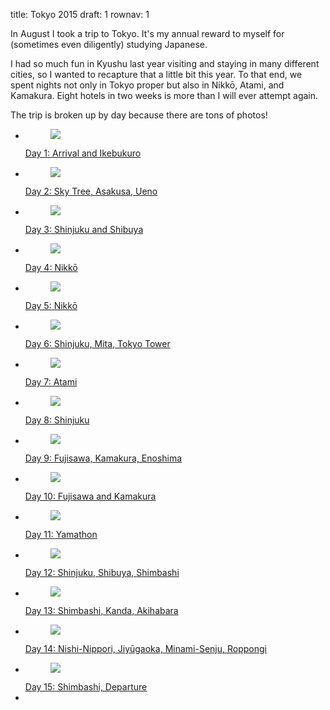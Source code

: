 title: Tokyo 2015
draft: 1
rownav: 1

In August I took a trip to Tokyo. It's my annual reward to myself for
(sometimes even diligently) studying Japanese.

I had so much fun in Kyushu last year visiting and staying in many different
cities, so I wanted to recapture that a little bit this year. To that end, we
spent nights not only in Tokyo proper but also in Nikkō, Atami, and Kamakura.
Eight hotels in two weeks is more than I will ever attempt again.

The trip is broken up by day because there are tons of photos!

<div class="huds-container">
<ul class="huds">
<li class="hud">
  <a href="tokyo-2015-day-1.html">
    <figure><img src="/img/blog/tokyo-2015/20150820-icon.jpg"></figure>
    <div><span>Day 1: Arrival and Ikebukuro</span></div>
  </a>
</li>

<li class="hud">
  <a href="tokyo-2015-day-2.html">
    <figure><img src="/img/blog/tokyo-2015/20150821-icon.jpg"></figure>
    <div><span>Day 2: Sky Tree, Asakusa, Ueno</span></div>
  </a>
</li>

<li class="hud">
  <a href="tokyo-2015-day-3.html">
    <figure><img src="/img/blog/tokyo-2015/20150822-icon.jpg"></figure>
    <div><span>Day 3: Shinjuku and Shibuya</span></div>
  </a>
</li>

<li class="hud">
  <a href="tokyo-2015-day-4.html">
    <figure><img src="/img/blog/tokyo-2015/20150823-icon.jpg"></figure>
    <div><span>Day 4: Nikkō</span></div>
  </a>
</li>

<li class="hud">
  <a href="tokyo-2015-day-5.html">
    <figure><img src="/img/blog/tokyo-2015/20150824-icon.jpg"></figure>
    <div><span>Day 5: Nikkō</span></div>
  </a>
</li>

<li class="hud">
  <a href="tokyo-2015-day-6.html">
    <figure><img src="/img/blog/tokyo-2015/20150825-icon.jpg"></figure>
    <div><span>Day 6: Shinjuku, Mita, Tokyo Tower</span></div>
  </a>
</li>

<li class="hud">
  <a href="tokyo-2015-day-7.html">
    <figure><img src="/img/blog/tokyo-2015/20150826-icon.jpg"></figure>
    <div><span>Day 7: Atami</span></div>
  </a>
</li>

<li class="hud">
  <a href="tokyo-2015-day-8.html">
    <figure><img src="/img/blog/tokyo-2015/20150827-icon.jpg"></figure>
    <div><span>Day 8: Shinjuku</span></div>
  </a>
</li>

<li class="hud">
  <a href="tokyo-2015-day-9.html">
    <figure><img src="/img/blog/tokyo-2015/20150828-icon.jpg"></figure>
    <div><span>Day 9: Fujisawa, Kamakura, Enoshima</span></div>
  </a>
</li>

<li class="hud">
  <a href="tokyo-2015-day-10.html">
    <figure><img src="/img/blog/tokyo-2015/20150829-icon.jpg"></figure>
    <div><span>Day 10: Fujisawa and Kamakura</span></div>
  </a>
</li>

<li class="hud">
  <a href="tokyo-2015-day-11.html">
    <figure><img src="/img/blog/tokyo-2015/20150830-icon.jpg"></figure>
    <div><span>Day 11: Yamathon</span></div>
  </a>
</li>

<li class="hud">
  <a href="tokyo-2015-day-12.html">
    <figure><img src="/img/blog/tokyo-2015/20150831-icon.jpg"></figure>
    <div><span>Day 12: Shinjuku, Shibuya, Shimbashi</span></div>
  </a>
</li>

<li class="hud">
  <a href="tokyo-2015-day-13.html">
    <figure><img src="/img/blog/tokyo-2015/20150901-icon.jpg"></figure>
    <div><span>Day 13: Shimbashi, Kanda, Akihabara</span></div>
  </a>
</li>

<li class="hud">
  <a href="tokyo-2015-day-14.html">
    <figure><img src="/img/blog/tokyo-2015/20150902-icon.jpg"></figure>
    <div><span>Day 14: Nishi-Nippori, Jiyūgaoka, Minami-Senju, Roppongi</span></div>
  </a>
</li>

<li class="hud">
  <a href="tokyo-2015-day-15.html">
    <figure><img src="/img/blog/tokyo-2015/20150903-icon.jpg"></figure>
    <div><span>Day 15: Shimbashi, Departure</span></div>
  </a>
</li>

<li class="hud dummy">
</li>

</ul>
</div>

